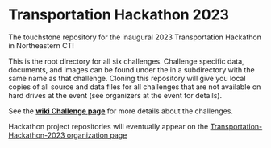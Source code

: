 # Transportation Hackathon 2023
The touchstone repository for the inaugural 2023 Transportation Hackathon in Northeastern CT!

This is the root directory for all six challenges. Challenge specific data, documents, and images can be found under the in a subdirectory with the same name as that challenge. Cloning this repository will give you local copies of all source and data files for all challenges that are not available on hard drives at the event (see organizers at the event for details).

See the [**wiki Challenge page**](https://github.com/HackCTorg/Transportation-Hackathon-2023/wiki/Challenges) for more details about the challenges.

Hackathon project repositories will eventually appear on the [Transportation-Hackathon-2023 organization page](https://github.com/Transportation-Hackathon-2023)
